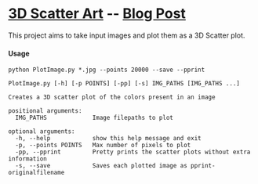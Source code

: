 # [3D Scatter Art](https://github.com/David-Carlson/PyScripts/tree/master/3DScatterPlot) -- [Blog Post](https://david-carlson.github.io/blog/3D-Scatter-plots)
This project aims to take input images and plot them as a 3D Scatter plot.


#### Usage
```
python PlotImage.py *.jpg --points 20000 --save --pprint
```
```
PlotImage.py [-h] [-p POINTS] [-pp] [-s] IMG_PATHS [IMG_PATHS ...]

Creates a 3D scatter plot of the colors present in an image

positional arguments:
  IMG_PATHS             Image filepaths to plot

optional arguments:
  -h, --help            show this help message and exit
  -p, --points POINTS   Max number of pixels to plot
  -pp, --pprint         Pretty prints the scatter plots without extra information
  -s, --save            Saves each plotted image as pprint-originalfilename
```
